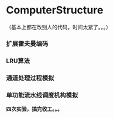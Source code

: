 # ComputerStructure

（基本上都在改别人的代码，时间太紧了。。。）

### 扩展霍夫曼编码

### LRU算法

### 通道处理过程模拟

### 单功能流水线调度机构模拟


**四次实验，搞完收工。。。**
